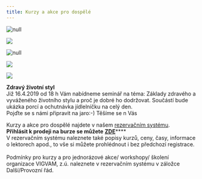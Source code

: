 ```yaml
---
title: Kurzy a akce pro dospělé
---
```

![null](/images/uploads/jarni_burza_2019.jpg)

![](/images/uploads/2019-04-09_setkani_u_kavy_s_personalistou-1-.jpg)

![null](/images/uploads/vigvam_joga_a_pilates_2018-1-.jpg)

![](/images/uploads/vigvam_dospeli_2019.jpg)

![](/images/uploads/nlp_2019-03-23.jpg)

**Zdravý životní styl**\
Již 16.4.2019 od 18 h Vám nabídneme seminář na téma: Základy zdravého a vyváženého životního stylu a proč je dobré ho dodržovat. Součástí bude ukázka porcí a ochutnávka jídlelníčku na celý den.\
Pojďte se s námi připravit na jaro:-) Těšíme se n Vás

Kurzy a akce pro dospělé najdete v našem [rezervačním systému](https://vigvam.webooker.eu/).\
**Přihlásit k prodeji na burze se můžete** [**ZDE**](https://docs.google.com/forms/d/e/1FAIpQLScep3NZhLZkcVRkI7Pb2lQUvstCGUpVtsbgPDGjvuSlUkXdjA/viewform)****\
V rezervačním systému naleznete také popisy kurzů, ceny, časy,  informace o lektorech apod., to vše si můžete prohlédnout i bez předchozí registrace. \
\
Podmínky pro kurzy a pro jednorázové akce/ workshopy/ školení organizace VIGVAM, z.ú. naleznete v rezervačním systému v záložce Další/Provozní řád.
